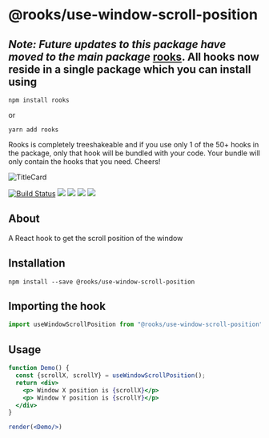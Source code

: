 # @rooks/use-window-scroll-position


## *Note: Future updates to this package have moved to the main package* [rooks](https://npmjs.com/package/rooks). All hooks now reside in a single package which you can install using

```
npm install rooks
```

or 

```
yarn add rooks
```

Rooks is completely treeshakeable and if you use only 1 of the 50+ hooks in the package, only that hook will be bundled with your code. Your bundle will only contain the hooks that you need. Cheers!

![TitleCard](https://raw.githubusercontent.com/imbhargav5/rooks/HEAD/packages/window-scroll-position/title-card.svg)

[![Build Status](https://travis-ci.org/imbhargav5/rooks.svg?branch=master)](https://travis-ci.org/imbhargav5/rooks) ![](https://img.shields.io/npm/v/@rooks/use-window-scroll-position/latest.svg) ![](https://img.shields.io/npm/l/@rooks/use-window-scroll-position.svg) ![](https://img.shields.io/bundlephobia/min/@rooks/use-window-scroll-position.svg) ![](https://img.shields.io/david/imbhargav5/rooks.svg?path=packages%2Fwindow-scroll-position)



## About
A React hook to get the scroll position of the window


[//]: # (Main)

## Installation

```
npm install --save @rooks/use-window-scroll-position
```

## Importing the hook

```javascript
import useWindowScrollPosition from "@rooks/use-window-scroll-position"
```

## Usage

```jsx
function Demo() {
  const {scrollX, scrollY} = useWindowScrollPosition();  
  return <div>
    <p> Window X position is {scrollX}</p>
    <p> Window Y position is {scrollY}</p>
  </div>
}

render(<Demo/>)
```
